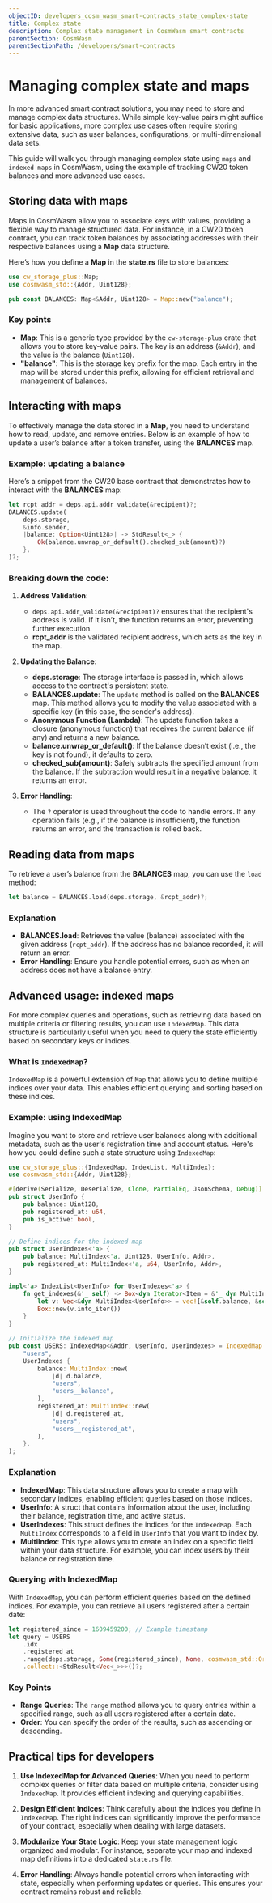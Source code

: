 ```yaml
---
objectID: developers_cosm_wasm_smart-contracts_state_complex-state
title: Complex state
description: Complex state management in CosmWasm smart contracts
parentSection: CosmWasm
parentSectionPath: /developers/smart-contracts
---
```


# Managing complex state and maps

In more advanced smart contract solutions, you may need to store and manage complex data structures. While simple key-value pairs might suffice for basic applications, more complex use cases often require storing extensive data, such as user balances, configurations, or multi-dimensional data sets.

This guide will walk you through managing complex state using `maps` and `indexed maps` in CosmWasm, using the example of tracking CW20 token balances and more advanced use cases.

## Storing data with maps

Maps in CosmWasm allow you to associate keys with values, providing a flexible way to manage structured data. For instance, in a CW20 token contract, you can track token balances by associating addresses with their respective balances using a **Map** data structure.

Here’s how you define a **Map** in the **state.rs** file to store balances:

```rust
use cw_storage_plus::Map;
use cosmwasm_std::{Addr, Uint128};

pub const BALANCES: Map<&Addr, Uint128> = Map::new("balance");
```

### Key points

- **Map**: This is a generic type provided by the `cw-storage-plus` crate that allows you to store key-value pairs. The key is an address (`&Addr`), and the value is the balance (`Uint128`).
- **"balance"**: This is the storage key prefix for the map. Each entry in the map will be stored under this prefix, allowing for efficient retrieval and management of balances.

## Interacting with maps

To effectively manage the data stored in a **Map**, you need to understand how to read, update, and remove entries. Below is an example of how to update a user’s balance after a token transfer, using the **BALANCES** map.

### Example: updating a balance

Here’s a snippet from the CW20 base contract that demonstrates how to interact with the **BALANCES** map:

```rust
let rcpt_addr = deps.api.addr_validate(&recipient)?;
BALANCES.update(
    deps.storage,
    &info.sender,
    |balance: Option<Uint128>| -> StdResult<_> {
        Ok(balance.unwrap_or_default().checked_sub(amount)?)
    },
)?;
```

### Breaking down the code:

1. **Address Validation**: 
   - `deps.api.addr_validate(&recipient)?` ensures that the recipient's address is valid. If it isn’t, the function returns an error, preventing further execution.
   - **rcpt_addr** is the validated recipient address, which acts as the key in the map.

2. **Updating the Balance**: 
   - **deps.storage**: The storage interface is passed in, which allows access to the contract's persistent state.
   - **BALANCES.update**: The `update` method is called on the **BALANCES** map. This method allows you to modify the value associated with a specific key (in this case, the sender's address).
   - **Anonymous Function (Lambda)**: The update function takes a closure (anonymous function) that receives the current balance (if any) and returns a new balance. 
   - **balance.unwrap_or_default()**: If the balance doesn’t exist (i.e., the key is not found), it defaults to zero.
   - **checked_sub(amount)**: Safely subtracts the specified amount from the balance. If the subtraction would result in a negative balance, it returns an error.

3. **Error Handling**: 
   - The `?` operator is used throughout the code to handle errors. If any operation fails (e.g., if the balance is insufficient), the function returns an error, and the transaction is rolled back.

## Reading data from maps

To retrieve a user’s balance from the **BALANCES** map, you can use the `load` method:

```rust
let balance = BALANCES.load(deps.storage, &rcpt_addr)?;
```

### Explanation

- **BALANCES.load**: Retrieves the value (balance) associated with the given address (`rcpt_addr`). If the address has no balance recorded, it will return an error.
- **Error Handling**: Ensure you handle potential errors, such as when an address does not have a balance entry.

## Advanced usage: indexed maps

For more complex queries and operations, such as retrieving data based on multiple criteria or filtering results, you can use `IndexedMap`. This data structure is particularly useful when you need to query the state efficiently based on secondary keys or indices.

### What is `IndexedMap`?

`IndexedMap` is a powerful extension of `Map` that allows you to define multiple indices over your data. This enables efficient querying and sorting based on these indices.

### Example: using IndexedMap

Imagine you want to store and retrieve user balances along with additional metadata, such as the user's registration time and account status. Here's how you could define such a state structure using `IndexedMap`:

```rust
use cw_storage_plus::{IndexedMap, IndexList, MultiIndex};
use cosmwasm_std::{Addr, Uint128};

#[derive(Serialize, Deserialize, Clone, PartialEq, JsonSchema, Debug)]
pub struct UserInfo {
    pub balance: Uint128,
    pub registered_at: u64,
    pub is_active: bool,
}

// Define indices for the indexed map
pub struct UserIndexes<'a> {
    pub balance: MultiIndex<'a, Uint128, UserInfo, Addr>,
    pub registered_at: MultiIndex<'a, u64, UserInfo, Addr>,
}

impl<'a> IndexList<UserInfo> for UserIndexes<'a> {
    fn get_indexes(&'_ self) -> Box<dyn Iterator<Item = &'_ dyn MultiIndex<UserInfo>> + '_> {
        let v: Vec<&dyn MultiIndex<UserInfo>> = vec![&self.balance, &self.registered_at];
        Box::new(v.into_iter())
    }
}

// Initialize the indexed map
pub const USERS: IndexedMap<&Addr, UserInfo, UserIndexes> = IndexedMap::new(
    "users",
    UserIndexes {
        balance: MultiIndex::new(
            |d| d.balance,
            "users",
            "users__balance",
        ),
        registered_at: MultiIndex::new(
            |d| d.registered_at,
            "users",
            "users__registered_at",
        ),
    },
);
```

### Explanation

- **IndexedMap**: This data structure allows you to create a map with secondary indices, enabling efficient queries based on those indices.
- **UserInfo**: A struct that contains information about the user, including their balance, registration time, and active status.
- **UserIndexes**: This struct defines the indices for the `IndexedMap`. Each `MultiIndex` corresponds to a field in `UserInfo` that you want to index by.
- **MultiIndex**: This type allows you to create an index on a specific field within your data structure. For example, you can index users by their balance or registration time.

### Querying with IndexedMap

With `IndexedMap`, you can perform efficient queries based on the defined indices. For example, you can retrieve all users registered after a certain date:

```rust
let registered_since = 1609459200; // Example timestamp
let query = USERS
    .idx
    .registered_at
    .range(deps.storage, Some(registered_since), None, cosmwasm_std::Order::Ascending)?
    .collect::<StdResult<Vec<_>>>()?;
```

### Key Points

- **Range Queries**: The `range` method allows you to query entries within a specified range, such as all users registered after a certain date.
- **Order**: You can specify the order of the results, such as ascending or descending.

## Practical tips for developers

1. **Use IndexedMap for Advanced Queries**: When you need to perform complex queries or filter data based on multiple criteria, consider using `IndexedMap`. It provides efficient indexing and querying capabilities.

2. **Design Efficient Indices**: Think carefully about the indices you define in `IndexedMap`. The right indices can significantly improve the performance of your contract, especially when dealing with large datasets.

3. **Modularize Your State Logic**: Keep your state management logic organized and modular. For instance, separate your map and indexed map definitions into a dedicated `state.rs` file.

4. **Error Handling**: Always handle potential errors when interacting with state, especially when performing updates or queries. This ensures your contract remains robust and reliable.